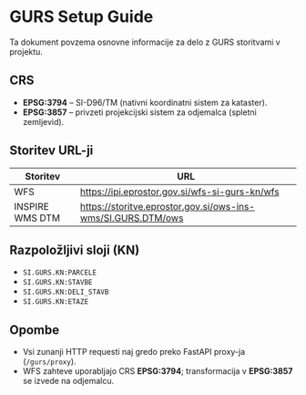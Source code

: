 # GURS Setup Guide

Ta dokument povzema osnovne informacije za delo z GURS storitvami v projektu.

## CRS

- **EPSG:3794** – SI-D96/TM (nativni koordinatni sistem za kataster).
- **EPSG:3857** – privzeti projekcijski sistem za odjemalca (spletni zemljevid).

## Storitev URL-ji

| Storitev | URL |
| --- | --- |
| WFS | https://ipi.eprostor.gov.si/wfs-si-gurs-kn/wfs |
| INSPIRE WMS DTM | https://storitve.eprostor.gov.si/ows-ins-wms/SI.GURS.DTM/ows |

## Razpoložljivi sloji (KN)

- `SI.GURS.KN:PARCELE`
- `SI.GURS.KN:STAVBE`
- `SI.GURS.KN:DELI_STAVB`
- `SI.GURS.KN:ETAZE`

## Opombe

- Vsi zunanji HTTP requesti naj gredo preko FastAPI proxy-ja (`/gurs/proxy`).
- WFS zahteve uporabljajo CRS **EPSG:3794**; transformacija v **EPSG:3857** se izvede na odjemalcu.
